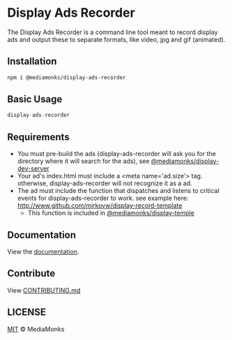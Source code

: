 # Display Ads Recorder
The Display Ads Recorder is a command line tool meant to record display ads and output these to separate formats, like video, jpg and gif (animated).

## Installation

```sh
npm i @mediamonks/display-ads-recorder
```

## Basic Usage

```js
display-ads-recorder
```

## Requirements
- You must pre-build the ads (display-ads-recorder will ask you for the directory where it will search for the ads), see [@mediamonks/display-dev-server](https://www.github.com/mediamonks/display-dev-server)
- Your ad's index.html must include a \<meta name='ad.size'\> tag. otherwise, display-ads-recorder will not recognize it as a ad.
- The ad must include the function that dispatches and listens to critical events for display-ads-recorder to work. see example here: http://www.github.com/mirkovw/display-record-template
  - This function is included in [@mediamonks/display-temple](https://www.github.com/mediamonks/display-temple)

## Documentation

View the [documentation](https://mediamonks.github.io/display-advertising-docs/).

## Contribute

View [CONTRIBUTING.md](./CONTRIBUTING.md)

## LICENSE

[MIT](./LICENSE) © MediaMonks
